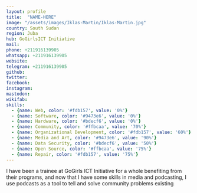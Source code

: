 ```yaml
---
layout: profile
title:  "NAME-HERE"
image: "/assets/images/Iklas-Martin/Iklas-Martin.jpg"
country: South Sudan
region: Juba
hub: GoGirlsICT Initiative
mail: 
phone: +211916139905
whatsapp: +211916139905
website: 
telegram: +211916139905
github: 
twitter: 
facebook: 
instagram: 
mastodon: 
wikifab:
skills:
  - {name: Web, color: '#fdb157', value: '0%'}
  - {name: Software, color: '#9473e6', value: '0%'}
  - {name: Hardware, color: '#bdecf6', value: '0%'}
  - {name: Community, color: '#ffbcaa', value: '70%'}
  - {name: Organizational Development, color: '#fdb157', value: '60%'}
  - {name: Media and Art, color: '#9473e6', value: '90%'}
  - {name: Data Security, color: '#bdecf6', value: '50%'}
  - {name: Open Source, color: '#ffbcaa', value: '75%'}
  - {name: Repair, color: '#fdb157', value: '75%'}
---
```

I have been a trainee at GoGirls ICT Initiative for a whole benefiting from their programs,  and now that I have some skills in media and podcasting, I use podcasts as a tool to tell and solve community problems existing 
